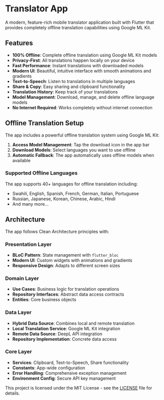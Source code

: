 # Translator App

A modern, feature-rich mobile translator application built with Flutter that provides completely offline translation capabilities using Google ML Kit.

## Features

- **100% Offline**: Complete offline translation using Google ML Kit models
- **Privacy-First**: All translations happen locally on your device
- **Fast Performance**: Instant translations with downloaded models
- **Modern UI**: Beautiful, intuitive interface with smooth animations and gradients
- **Text-to-Speech**: Listen to translations in multiple languages
- **Share & Copy**: Easy sharing and clipboard functionality
- **Translation History**: Keep track of your translations
- **Model Management**: Download, manage, and delete offline language models
- **No Internet Required**: Works completely without internet connection

## Offline Translation Setup

The app includes a powerful offline translation system using Google ML Kit:

1. **Access Model Management**: Tap the download icon in the app bar
2. **Download Models**: Select languages you want to use offline
3. **Automatic Fallback**: The app automatically uses offline models when available

### Supported Offline Languages

The app supports 40+ languages for offline translation including:
- Swahili, English, Spanish, French, German, Italian, Portuguese
- Russian, Japanese, Korean, Chinese, Arabic, Hindi
- And many more...

## Architecture

The app follows Clean Architecture principles with:

### Presentation Layer
- **BLoC Pattern**: State management with `flutter_bloc`
- **Modern UI**: Custom widgets with animations and gradients
- **Responsive Design**: Adapts to different screen sizes

### Domain Layer
- **Use Cases**: Business logic for translation operations
- **Repository Interfaces**: Abstract data access contracts
- **Entities**: Core business objects

### Data Layer
- **Hybrid Data Source**: Combines local and remote translation
- **Local Translation Service**: Google ML Kit integration
- **Remote Data Source**: DeepL API integration
- **Repository Implementation**: Concrete data access

### Core Layer
- **Services**: Clipboard, Text-to-Speech, Share functionality
- **Constants**: App-wide configuration
- **Error Handling**: Comprehensive exception management
- **Environment Config**: Secure API key management

This project is licensed under the MIT License - see the [LICENSE](LICENSE) file for details.

